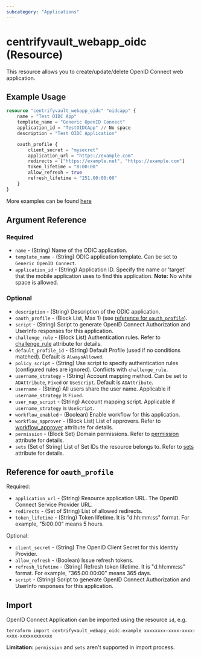 ```yaml
---
subcategory: "Applications"
---
```


# centrifyvault_webapp_oidc (Resource)

This resource allows you to create/update/delete OpenID Connect web application.

## Example Usage

```terraform
resource "centrifyvault_webapp_oidc" "oidcapp" {
    name = "Test OIDC App"
    template_name = "Generic OpenID Connect"
    application_id = "TestOIDCApp" // No space
    description = "Test OIDC Application"

    oauth_profile {
        client_secret = "mysecret"
        application_url = "https://example.com"
        redirects = ["https://example.net", "https://example.com"]
        token_lifetime = "8:00:00"
        allow_refresh = true
        refresh_lifetime = "251.00:00:00"
    }
}
```

More examples can be found [here](https://github.com/marcozj/terraform-provider-centrifyvault/tree/main/examples/centrifyvault_webapp_oidc)

## Argument Reference

### Required

- `name` - (String) Name of the ODIC application.
- `template_name` - (String) ODIC application template. Can be set to `Generic OpenID Connect`.
- `application_id` - (String) Application ID. Specify the name or 'target' that the mobile application uses to find this application. **Note:** No white space is allowed.

### Optional

- `description` - (String) Description of the ODIC application.
- `oauth_profile` - (Block List, Max 1) (see [reference for `oauth_profile`](#reference-for-oauth_profile)).
- `script` - (String) Script to generate OpenID Connect Authorization and UserInfo responses for this application.
- `challenge_rule` - (Block List) Authentication rules. Refer to [challenge_rule](./attribute_challengerule.md) attribute for details.
- `default_profile_id` - (String) Default Profile (used if no conditions matched). Default is `AlwaysAllowed`.
- `policy_script` - (String) Use script to specify authentication rules (configured rules are ignored). Conflicts with `challenge_rule`.
- `username_strategy` - (String) Account mapping method. Can be set to `ADAttribute`, `Fixed` or `UseScript`. Default is `ADAttribute`.
- `username` - (String) All users share the user name. Applicable if `username_strategy` is `Fixed`.
- `user_map_script` - (String) Account mapping script. Applicable if `username_strategy` is `UseScript`.
- `workflow_enabled` - (Boolean) Enable workflow for this application.
- `workflow_approver` - (Block List) List of approvers. Refer to [workflow_approver](./attribute_workflow_approver.md) attribute for details.
- `permission` - (Block Set) Domain permissions. Refer to [permission](./attribute_permission.md) attribute for details.
- `sets` (Set of String) List of Set IDs the resource belongs to. Refer to [sets](./attribute_sets.md) attribute for details.

## Reference for `oauth_profile`

Required:

- `application_url` - (String) Resource application URL. The OpenID Connect Service Provider URL.
- `redirects` - (Set of String) List of allowed redirects.
- `token_lifetime` - (String) Token lifetime. It is "d.hh:mm:ss" format. For example, "5:00:00" means 5 hours.

Optional:

- `client_secret` - (String) The OpenID Client Secret for this Identity Provider.
- `allow_refresh` - (Boolean) Issue refresh tokens.
- `refresh_lifetime` - (String) Refresh token lifetime. It is "d.hh:mm:ss" format. For example, "365.00:00:00" means 365 days.
- `script` - (String) Script to generate OpenID Connect Authorization and UserInfo responses for this application.

## Import

OpenID Connect Application can be imported using the resource `id`, e.g.

```shell
terraform import centrifyvault_webapp_oidc.example xxxxxxxx-xxxx-xxxx-xxxx-xxxxxxxxxxxx
```

**Limitation:** `permission` and `sets` aren't supported in import process.

